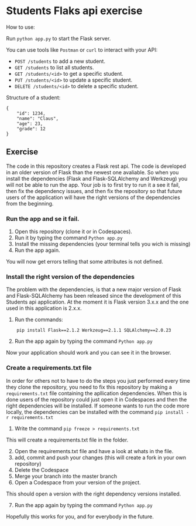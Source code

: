 # Students Flaks api exercise
How to use:

Run ```python app.py``` to start the Flask server.

You can use tools like ```Postman``` or ```curl``` to interact with your API:

* ```POST /students``` to add a new student.
* ```GET /students``` to list all students.
* ```GET /students/<id>``` to get a specific student.
* ```PUT /students/<id>``` to update a specific student.
* ```DELETE /students/<id>``` to delete a specific student.

Structure of a student:

```
{
    "id": 1234,
    "name": "Claus",
    "age": 23,
    "grade": 12
}

```

## Exercise
The code in this repository creates a Flask rest api. The code is developed in an older version of Flask than the newest one avaliable. So when you install the dependencies (Flask and Flask-SQLAlchemy and Werkzeug) you will not be able to run the app. Your job is to first try to run it a see it fail, then fix the dependency issues, and then fix the repository so that future users of the application will have the right versions of the dependencies from the beginning. 

### Run the app and se it fail.
1. Open this repository (clone it or in Codespaces).
2. Run it by typing the command ```Python app.py```
3. Install the missing dependencies (your terminal tells you wich is missing)
4. Run the app again.

You will now get errors telling that some attributes is not defined.

### Install the right version of the dependencies
The problem with the dependencies, is that a new major version of Flask and Flask-SQLAlchemy has been released since the development of this Students api application. At the moment it is Flask version 3.x.x and the one used in this application is 2.x.x.

1. Run the commands:

``` 
    pip install Flask==2.1.2 Werkzeug==2.1.1 SQLAlchemy==2.0.23
``` 

2. Run the app again by typing the command ```Python app.py```

Now your application should work and you can see it in the browser.

### Create a requirements.txt file
In order for others not to have to do the steps you just performed every time they clone the repository, you need to fix this repository by making a ```requirements.txt``` file containing the apllication dependencies. When this is done users of the repository could just open it in Codespaces and then the right dependencies will be installed. If someone wants to run the code more locally, the dependencies can be installed with the command ```pip install -r requirements.txt``` 

1. Write the command ```pip freeze > requirements.txt``` 

This will create a requirements.txt file in the folder.

2. Open the requirements.txt file and have a look at whats in the file. 
3. add, commit and push your changes (this will create a fork in your own repository)
4. Delete the Codespace
5. Merge your branch into the master branch
6. Open a Codespace from your version of the project.

This should open a version with the right dependency versions installed.

7. Run the app again by typing the command ```Python app.py```

Hopefully this works for you, and for everybody in the future.








 
